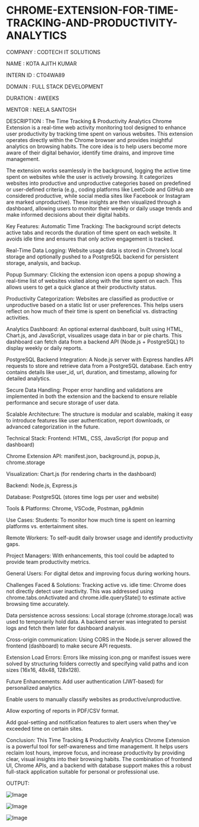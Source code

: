 # CHROME-EXTENSION-FOR-TIME-TRACKING-AND-PRODUCTIVITY-ANALYTICS

COMPANY : CODTECH IT SOLUTIONS

NAME : KOTA AJITH KUMAR

INTERN ID : CT04WA89

DOMAIN : FULL STACK DEVELOPMENT

DURATION : 4WEEKS

MENTOR : NEELA SANTOSH

DESCRIPTION :
The Time Tracking & Productivity Analytics Chrome Extension is a real-time web activity monitoring tool designed to enhance user productivity by tracking time spent on various websites. This extension operates directly within the Chrome browser and provides insightful analytics on browsing habits. The core idea is to help users become more aware of their digital behavior, identify time drains, and improve time management.

The extension works seamlessly in the background, logging the active time spent on websites while the user is actively browsing. It categorizes websites into productive and unproductive categories based on predefined or user-defined criteria (e.g., coding platforms like LeetCode and GitHub are considered productive, while social media sites like Facebook or Instagram are marked unproductive). These insights are then visualized through a dashboard, allowing users to monitor their weekly or daily usage trends and make informed decisions about their digital habits.

Key Features:
Automatic Time Tracking:
The background script detects active tabs and records the duration of time spent on each website. It avoids idle time and ensures that only active engagement is tracked.

Real-Time Data Logging:
Website usage data is stored in Chrome’s local storage and optionally pushed to a PostgreSQL backend for persistent storage, analysis, and backup.

Popup Summary:
Clicking the extension icon opens a popup showing a real-time list of websites visited along with the time spent on each. This allows users to get a quick glance at their productivity status.

Productivity Categorization:
Websites are classified as productive or unproductive based on a static list or user preferences. This helps users reflect on how much of their time is spent on beneficial vs. distracting activities.

Analytics Dashboard:
An optional external dashboard, built using HTML, Chart.js, and JavaScript, visualizes usage data in bar or pie charts. This dashboard can fetch data from a backend API (Node.js + PostgreSQL) to display weekly or daily reports.

PostgreSQL Backend Integration:
A Node.js server with Express handles API requests to store and retrieve data from a PostgreSQL database. Each entry contains details like user_id, url, duration, and timestamp, allowing for detailed analytics.

Secure Data Handling:
Proper error handling and validations are implemented in both the extension and the backend to ensure reliable performance and secure storage of user data.

Scalable Architecture:
The structure is modular and scalable, making it easy to introduce features like user authentication, report downloads, or advanced categorization in the future.

Technical Stack:
Frontend: HTML, CSS, JavaScript (for popup and dashboard)

Chrome Extension API: manifest.json, background.js, popup.js, chrome.storage

Visualization: Chart.js (for rendering charts in the dashboard)

Backend: Node.js, Express.js

Database: PostgreSQL (stores time logs per user and website)

Tools & Platforms: Chrome, VSCode, Postman, pgAdmin

Use Cases:
Students: To monitor how much time is spent on learning platforms vs. entertainment sites.

Remote Workers: To self-audit daily browser usage and identify productivity gaps.

Project Managers: With enhancements, this tool could be adapted to provide team productivity metrics.

General Users: For digital detox and improving focus during working hours.

Challenges Faced & Solutions:
Tracking active vs. idle time:
Chrome does not directly detect user inactivity. This was addressed using chrome.tabs.onActivated and chrome.idle.queryState() to estimate active browsing time accurately.

Data persistence across sessions:
Local storage (chrome.storage.local) was used to temporarily hold data. A backend server was integrated to persist logs and fetch them later for dashboard analysis.

Cross-origin communication:
Using CORS in the Node.js server allowed the frontend (dashboard) to make secure API requests.

Extension Load Errors:
Errors like missing icon.png or manifest issues were solved by structuring folders correctly and specifying valid paths and icon sizes (16x16, 48x48, 128x128).

Future Enhancements:
Add user authentication (JWT-based) for personalized analytics.

Enable users to manually classify websites as productive/unproductive.

Allow exporting of reports in PDF/CSV format.

Add goal-setting and notification features to alert users when they've exceeded time on certain sites.

Conclusion:
This Time Tracking & Productivity Analytics Chrome Extension is a powerful tool for self-awareness and time management. It helps users reclaim lost hours, improve focus, and increase productivity by providing clear, visual insights into their browsing habits. The combination of frontend UI, Chrome APIs, and a backend with database support makes this a robust full-stack application suitable for personal or professional use.


OUTPUT:

![Image](https://github.com/user-attachments/assets/2b867142-a2b0-460f-a2b8-6333f0bfa3c0)

![Image](https://github.com/user-attachments/assets/109e43b6-e063-4c0b-9ba9-6f1cec46e676)

![Image](https://github.com/user-attachments/assets/a92e39d8-d2b9-4c24-ac7d-3f288c742095)
